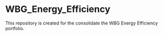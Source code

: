# WBG_Energy_Efficiency
This repository is created for the consolidate the WBG Energy Efficiency portfolio. 
